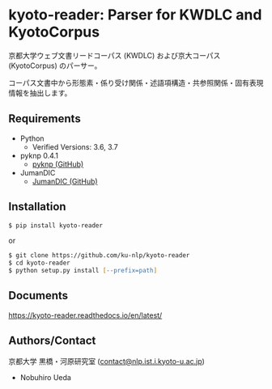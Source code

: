 # kyoto-reader: Parser for KWDLC and KyotoCorpus

京都大学ウェブ文書リードコーパス (KWDLC) および京大コーパス (KyotoCorpus) のパーサー。

コーパス文書中から形態素・係り受け関係・述語項構造・共参照関係・固有表現情報を抽出します。

## Requirements

- Python
  - Verified Versions: 3.6, 3.7
- pyknp 0.4.1
  - [pyknp (GitHub)](https://github.com/ku-nlp/pyknp)
- JumanDIC
  - [JumanDIC (GitHub)](https://github.com/ku-nlp/JumanDIC)

## Installation

```zsh
$ pip install kyoto-reader
```

or

```zsh
$ git clone https://github.com/ku-nlp/kyoto-reader
$ cd kyoto-reader
$ python setup.py install [--prefix=path]
```

## Documents

<https://kyoto-reader.readthedocs.io/en/latest/>

## Authors/Contact

京都大学 黒橋・河原研究室 (contact@nlp.ist.i.kyoto-u.ac.jp)

- Nobuhiro Ueda
